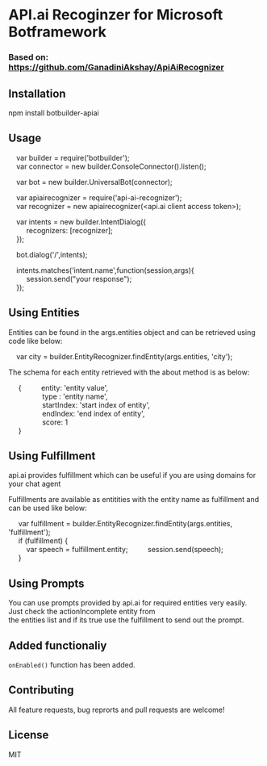 # API.ai Recoginzer for Microsoft Botframework 

### Based on: https://github.com/GanadiniAkshay/ApiAiRecognizer


## Installation

npm install botbuilder-apiai

## Usage
&nbsp;&nbsp;&nbsp;&nbsp;var builder = require('botbuilder');  
&nbsp;&nbsp;&nbsp;&nbsp;var connector = new builder.ConsoleConnector().listen();  

&nbsp;&nbsp;&nbsp;&nbsp;var bot       = new builder.UniversalBot(connector);  

&nbsp;&nbsp;&nbsp;&nbsp;var apiairecognizer = require('api-ai-recognizer');  
&nbsp;&nbsp;&nbsp;&nbsp;var recognizer      = new apiairecognizer(<api.ai client access token>);  

&nbsp;&nbsp;&nbsp;&nbsp;var intents = new builder.IntentDialog({  
&nbsp;&nbsp;&nbsp;&nbsp;&nbsp;&nbsp;&nbsp;&nbsp;    recognizers: [recognizer];  
&nbsp;&nbsp;&nbsp;&nbsp;});  

&nbsp;&nbsp;&nbsp;&nbsp;bot.dialog('/',intents);  

&nbsp;&nbsp;&nbsp;&nbsp;intents.matches('intent.name',function(session,args){  
&nbsp;&nbsp;&nbsp;&nbsp;&nbsp;&nbsp;&nbsp;&nbsp;    session.send("your response");  
&nbsp;&nbsp;&nbsp;&nbsp;});

## Using Entities

Entities can be found in the args.entities object and can be retrieved using code like below:  
  
&nbsp;&nbsp;&nbsp;&nbsp;var city = builder.EntityRecognizer.findEntity(args.entities, 'city');  

The schema for each entity retrieved with the about method is as below:  

&nbsp;&nbsp;&nbsp;&nbsp; {
&nbsp;&nbsp;&nbsp;&nbsp;&nbsp;&nbsp;&nbsp;&nbsp;  entity: 'entity value',  
&nbsp;&nbsp;&nbsp;&nbsp;&nbsp;&nbsp;&nbsp;&nbsp;&nbsp;&nbsp;&nbsp;&nbsp;&nbsp;&nbsp;&nbsp;&nbsp;  type  : 'entity name',   
&nbsp;&nbsp;&nbsp;&nbsp;&nbsp;&nbsp;&nbsp;&nbsp;&nbsp;&nbsp;&nbsp;&nbsp;&nbsp;&nbsp;&nbsp;&nbsp;  startIndex: 'start index of entity',   
&nbsp;&nbsp;&nbsp;&nbsp;&nbsp;&nbsp;&nbsp;&nbsp;&nbsp;&nbsp;&nbsp;&nbsp;&nbsp;&nbsp;&nbsp;&nbsp;  endIndex:   'end index of entity',  
&nbsp;&nbsp;&nbsp;&nbsp;&nbsp;&nbsp;&nbsp;&nbsp;&nbsp;&nbsp;&nbsp;&nbsp;&nbsp;&nbsp;&nbsp;&nbsp;  score:   1   
&nbsp;&nbsp;&nbsp;&nbsp; }


## Using Fulfillment

api.ai provides fulfillment which can be useful if you are using domains for your chat agent  

Fulfillments are available as entitities with the entity name as fulfillment and can be used like below:  

&nbsp;&nbsp;&nbsp;&nbsp; var fulfillment = builder.EntityRecognizer.findEntity(args.entities, 'fulfillment');  
&nbsp;&nbsp;&nbsp;&nbsp; if (fulfillment) {  
&nbsp;&nbsp;&nbsp;&nbsp;&nbsp;&nbsp;&nbsp;&nbsp; var speech = fulfillment.entity;
&nbsp;&nbsp;&nbsp;&nbsp;&nbsp;&nbsp;&nbsp;&nbsp; session.send(speech);  
&nbsp;&nbsp;&nbsp;&nbsp; }


## Using Prompts

You can use prompts provided by api.ai for required entities very easily. Just check the actionIncomplete entity from  
the entities list and if its true use the fulfillment to send out the prompt.

## Added functionaliy
`onEnabled()` function has been added.

## Contributing

All feature requests, bug reprorts and pull requests are welcome!

## License

MIT
